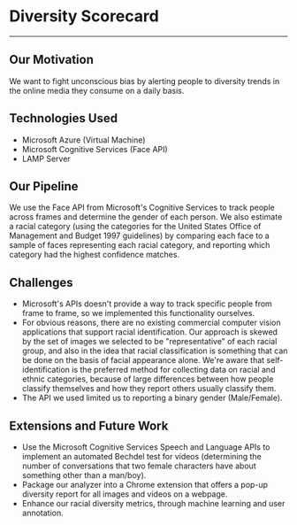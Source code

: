 # Diversity Scorecard

---


## Our Motivation
We want to fight unconscious bias by alerting people to diversity trends in the online media they consume on a daily basis.

## Technologies Used

*	Microsoft Azure (Virtual Machine)
*	Microsoft Cognitive Services (Face API)
*	LAMP Server

## Our Pipeline
We use the Face API from Microsoft's Cognitive Services to track people across frames and determine the gender of each person. We also estimate a racial category (using the categories for the United States Office of Management and Budget 1997 guidelines) by comparing each face to a sample of faces representing each racial category, and reporting which category had the highest confidence matches.

## Challenges

* Microsoft's APIs doesn't provide a way to track specific people from frame to frame, so we implemented this functionality ourselves.
* For obvious reasons, there are no existing commercial computer vision applications that support racial identification. Our approach is skewed by the set of images we selected to be "representative" of each racial group, and also in the idea that racial classification is something that can be done on the basis of facial appearance alone. We're aware that self-identification is the preferred method for collecting data on racial and ethnic categories, because of large differences between how people classify themselves and how they report others usually classify them.
* The API we used limited us to reporting a binary gender (Male/Female).

## Extensions and Future Work

* Use the Microsoft Cognitive Services Speech and Language APIs to implement an automated Bechdel test for videos (determining the number of conversations that two female characters have about something other than a man/boy).
* Package our analyzer into a Chrome extension that offers a pop-up diversity report for all images and videos on a webpage.
* Enhance our racial diversity metrics, through machine learning and user annotation.

